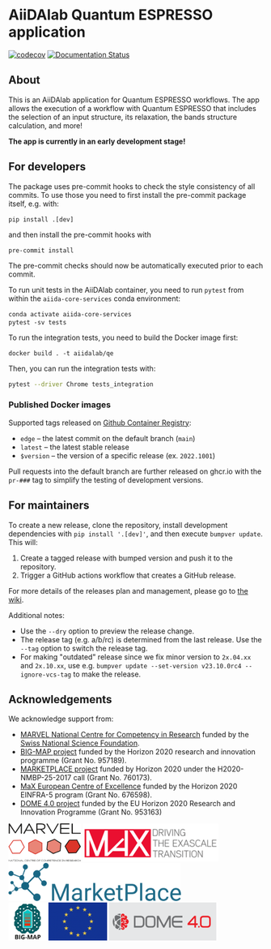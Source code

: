 # AiiDAlab Quantum ESPRESSO application

[![codecov](https://codecov.io/gh/aiidalab/aiidalab-qe/branch/main/graph/badge.svg)](https://codecov.io/gh/aiidalab/aiidalab-qe)
[![Documentation Status](https://readthedocs.org/projects/aiidalab-qe/badge/?version=latest)](https://aiidalab-qe.readthedocs.io/?badge=latest)

## About

This is an AiiDAlab application for Quantum ESPRESSO workflows.
The app allows the execution of a workflow with Quantum ESPRESSO that includes the selection of an input structure, its relaxation, the bands structure calculation, and more!

**The app is currently in an early development stage!**

## For developers

The package uses pre-commit hooks to check the style consistency of all commits.
To use those you need to first install the pre-commit package itself, e.g. with:
```
pip install .[dev]
```
and then install the pre-commit hooks with
```
pre-commit install
```
The pre-commit checks should now be automatically executed prior to each commit.

To run unit tests in the AiiDAlab container, you need to run `pytest` from within the `aiida-core-services` conda environment:
```
conda activate aiida-core-services
pytest -sv tests
```

To run the integration tests, you need to build the Docker image first:

```
docker build . -t aiidalab/qe
```

Then, you can run the integration tests with:

```bash
pytest --driver Chrome tests_integration
```

### Published Docker images

Supported tags released on [Github Container Registry](https://ghcr.io/aiidalab):

- `edge` – the latest commit on the default branch (`main`)
- `latest` – the latest stable release
- `$version` – the version of a specific release (ex. `2022.1001`)

Pull requests into the default branch are further released on ghcr.io with the `pr-###` tag to simplify the testing of development versions.

## For maintainers

To create a new release, clone the repository, install development dependencies with `pip install '.[dev]'`, and then execute `bumpver update`.
This will:

  1. Create a tagged release with bumped version and push it to the repository.
  2. Trigger a GitHub actions workflow that creates a GitHub release.

For more details of the releases plan and management, please go to [the wiki](https://github.com/aiidalab/aiidalab-qe/wiki/Releases-management).

Additional notes:

  - Use the `--dry` option to preview the release change.
  - The release tag (e.g. a/b/rc) is determined from the last release.
    Use the `--tag` option to switch the release tag.
  - For making "outdated" release since we fix minor version to `2x.04.xx` and `2x.10.xx`, use e.g. `bumpver update --set-version v23.10.0rc4 --ignore-vcs-tag` to make the release.

## Acknowledgements
We acknowledge support from:
* [MARVEL National Centre for Competency in Research](https://nccr-marvel.ch/) funded by the [Swiss National Science Foundation](https://www.snf.ch/en).
* [BIG-MAP project](https://www.big-map.eu) funded by the Horizon 2020 research and innovation programme (Grant No. 957189).
* [MARKETPLACE project](https://www.the-marketplace-project.eu/) funded by Horizon 2020 under the H2020-NMBP-25-2017 call (Grant No. 760173).
* [MaX European Centre of Excellence](https://www.max-centre.eu/) funded by the Horizon 2020 EINFRA-5 program (Grant No. 676598).
* [DOME 4.0 project](https://dome40.eu/) funded by the EU Horizon 2020 Research and Innovation Programme (Grant No. 953163)


<div style="text-align:left">
 <img src="miscellaneous/logos/MARVEL.png" alt="MARVEL" height="75px">
 <img src="miscellaneous/logos/MaX.png" alt="MaX" height="75px">
 <img src="miscellaneous/logos/MarketPlace.png" alt="MarketPlace" height="75px">
</div>
<div style="text-align:left">
 <img src="miscellaneous/logos/bigmap_logo.png" alt="BIG-MAP" height="75px">
 <img src="miscellaneous/logos/EU_flag.png" alt="EU" height="75px">
 <img src="miscellaneous/logos/DOME_4.0.png" alt="DOME 4.0" height="75px">
</div>
